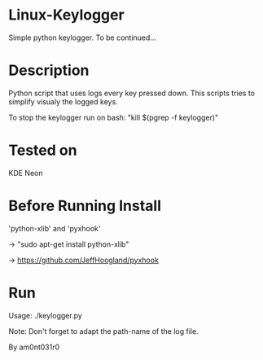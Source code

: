 # Linux-Keylogger
Simple python keylogger. To be continued...

# Description

Python script that uses logs every key pressed down. This scripts tries to simplify visualy the logged keys.

To stop the keylogger run on bash: "kill $(pgrep -f keylogger)"

# Tested on
KDE Neon

# Before Running Install
'python-xlib' and 'pyxhook'

-> "sudo apt-get install python-xlib"

-> https://github.com/JeffHoogland/pyxhook

# Run
Usage: ./keylogger.py

Note: Don't forget to adapt the path-name of the log file.

By am0nt031r0

